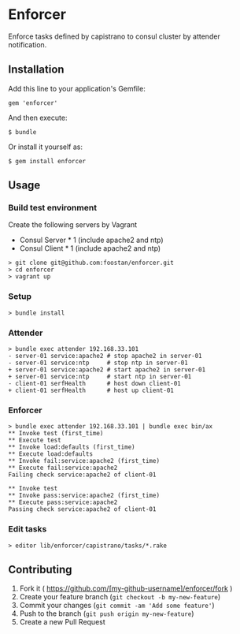 # Enforcer

Enforce tasks defined by capistrano to consul cluster by attender notification.

## Installation

Add this line to your application's Gemfile:

    gem 'enforcer'

And then execute:

    $ bundle

Or install it yourself as:

    $ gem install enforcer

## Usage
### Build test environment
Create the following servers by Vagrant
- Consul Server * 1 (include apache2 and ntp)
- Consul Client * 1 (include apache2 and ntp)
```
> git clone git@github.com:foostan/enforcer.git
> cd enforcer
> vagrant up
```

### Setup
```
> bundle install
```

### Attender
```
> bundle exec attender 192.168.33.101
- server-01 service:apache2 # stop apache2 in server-01
- server-01 service:ntp     # stop ntp in server-01
+ server-01 service:apache2 # start apache2 in server-01
+ server-01 service:ntp     # start ntp in server-01
- client-01 serfHealth      # host down client-01
+ client-01 serfHealth      # host up client-01
```

### Enforcer
```
> bundle exec attender 192.168.33.101 | bundle exec bin/ax
** Invoke test (first_time)
** Execute test
** Invoke load:defaults (first_time)
** Execute load:defaults
** Invoke fail:service:apache2 (first_time)
** Execute fail:service:apache2
Failing check service:apache2 of client-01

** Invoke test
** Invoke pass:service:apache2 (first_time)
** Execute pass:service:apache2
Passing check service:apache2 of client-01
```

### Edit tasks
```
> editor lib/enforcer/capistrano/tasks/*.rake
```

## Contributing

1. Fork it ( https://github.com/[my-github-username]/enforcer/fork )
2. Create your feature branch (`git checkout -b my-new-feature`)
3. Commit your changes (`git commit -am 'Add some feature'`)
4. Push to the branch (`git push origin my-new-feature`)
5. Create a new Pull Request
